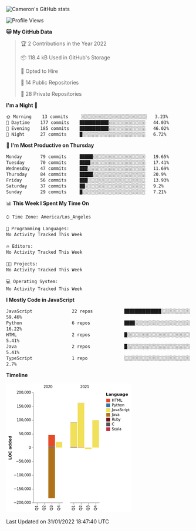 ![Cameron's GitHub stats](https://github-readme-stats.vercel.app/api?username=gouldcs&show_icons=true&theme=great-gatsby&show_icons=true&count_private=true)


<!--START_SECTION:waka-->
![Profile Views](http://img.shields.io/badge/Profile%20Views-0-blue)

**🐱 My GitHub Data** 

> 🏆 2 Contributions in the Year 2022
 > 
> 📦 118.4 kB Used in GitHub's Storage 
 > 
> 💼 Opted to Hire
 > 
> 📜 14 Public Repositories 
 > 
> 🔑 28 Private Repositories  
 > 
**I'm a Night 🦉** 

```text
🌞 Morning    13 commits     ░░░░░░░░░░░░░░░░░░░░░░░░░   3.23% 
🌆 Daytime    177 commits    ███████████░░░░░░░░░░░░░░   44.03% 
🌃 Evening    185 commits    ███████████░░░░░░░░░░░░░░   46.02% 
🌙 Night      27 commits     █░░░░░░░░░░░░░░░░░░░░░░░░   6.72%

```
📅 **I'm Most Productive on Thursday** 

```text
Monday       79 commits     █████░░░░░░░░░░░░░░░░░░░░   19.65% 
Tuesday      70 commits     ████░░░░░░░░░░░░░░░░░░░░░   17.41% 
Wednesday    47 commits     ███░░░░░░░░░░░░░░░░░░░░░░   11.69% 
Thursday     84 commits     █████░░░░░░░░░░░░░░░░░░░░   20.9% 
Friday       56 commits     ███░░░░░░░░░░░░░░░░░░░░░░   13.93% 
Saturday     37 commits     ██░░░░░░░░░░░░░░░░░░░░░░░   9.2% 
Sunday       29 commits     █░░░░░░░░░░░░░░░░░░░░░░░░   7.21%

```


📊 **This Week I Spent My Time On** 

```text
⌚︎ Time Zone: America/Los_Angeles

💬 Programming Languages: 
No Activity Tracked This Week

🔥 Editors: 
No Activity Tracked This Week

🐱‍💻 Projects: 
No Activity Tracked This Week

💻 Operating System: 
No Activity Tracked This Week

```

**I Mostly Code in JavaScript** 

```text
JavaScript               22 repos            ██████████████░░░░░░░░░░░   59.46% 
Python                   6 repos             ████░░░░░░░░░░░░░░░░░░░░░   16.22% 
HTML                     2 repos             █░░░░░░░░░░░░░░░░░░░░░░░░   5.41% 
Java                     2 repos             █░░░░░░░░░░░░░░░░░░░░░░░░   5.41% 
TypeScript               1 repo              ░░░░░░░░░░░░░░░░░░░░░░░░░   2.7%

```


**Timeline**

![Chart not found](https://raw.githubusercontent.com/gouldcs/gouldcs/main/charts/bar_graph.png) 


 Last Updated on 31/01/2022 18:47:40 UTC
<!--END_SECTION:waka-->

<!--
**gouldcs/gouldcs** is a ✨ _special_ ✨ repository because its `README.md` (this file) appears on your GitHub profile.

Here are some ideas to get you started:

- 🔭 I’m currently working on ...
- 🌱 I’m currently learning ...
- 👯 I’m looking to collaborate on ...
- 🤔 I’m looking for help with ...
- 💬 Ask me about ...
- 📫 How to reach me: ...
- 😄 Pronouns: ...
- ⚡ Fun fact: ...
-->
